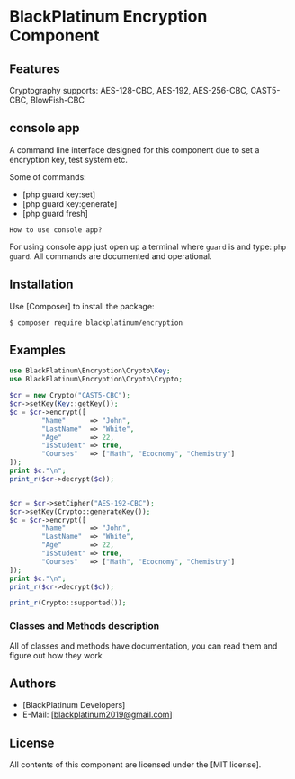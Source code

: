 BlackPlatinum Encryption Component
=======
Features
--------
Cryptography supports: AES-128-CBC, AES-192, AES-256-CBC, CAST5-CBC, BlowFish-CBC

console app
--------------------
A command line interface designed for this component due to set a encryption key, test system etc.

Some of commands:

* [php guard key:set]
* [php guard key:generate]
* [php guard fresh]

`How to use console app?`

For using console app just open up a terminal where `guard` is and type: `php guard`.
All commands are documented and operational.


Installation
------------
Use [Composer] to install the package:

```
$ composer require blackplatinum/encryption
```

Examples
-------

```php
use BlackPlatinum\Encryption\Crypto\Key;
use BlackPlatinum\Encryption\Crypto\Crypto;

$cr = new Crypto("CAST5-CBC");
$cr->setKey(Key::getKey());
$c = $cr->encrypt([
        "Name"      => "John",
        "LastName"  => "White",
        "Age"       => 22,
        "IsStudent" => true,
        "Courses"   => ["Math", "Ecocnomy", "Chemistry"]
]);
print $c."\n";
print_r($cr->decrypt($c));


$cr = $cr->setCipher("AES-192-CBC");
$cr->setKey(Crypto::generateKey());
$c = $cr->encrypt([
        "Name"      => "John",
        "LastName"  => "White",
        "Age"       => 22,
        "IsStudent" => true,
        "Courses"   => ["Math", "Ecocnomy", "Chemistry"]
]);
print $c."\n";
print_r($cr->decrypt($c));

print_r(Crypto::supported());
```

### Classes and Methods description
All of classes and methods have documentation, you can read them and figure out how they work

Authors
-------

* [BlackPlatinum Developers]
* E-Mail: [blackplatinum2019@gmail.com]

License
-------

All contents of this component are licensed under the [MIT license].